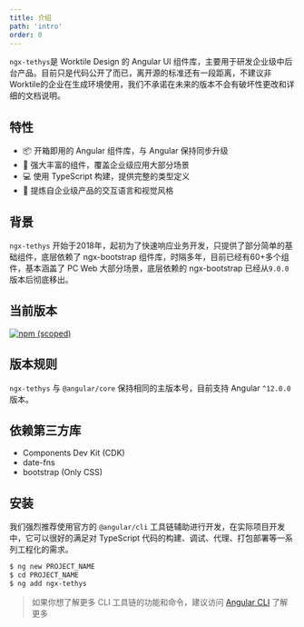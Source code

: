 ```yaml
---
title: 介绍
path: 'intro'
order: 0
---
```


`ngx-tethys`是 Worktile Design 的 Angular UI 组件库，主要用于研发企业级中后台产品。目前只是代码公开了而已，离开源的标准还有一段距离，不建议非Worktile的企业在生成环境使用，我们不承诺在未来的版本不会有破坏性更改和详细的文档说明。

## 特性
- 📦 开箱即用的 Angular 组件库，与 Angular 保持同步升级
- 🚀 强大丰富的组件，覆盖企业级应用大部分场景
- 💻 使用 TypeScript 构建，提供完整的类型定义
- 🏡 提炼自企业级产品的交互语言和视觉风格

## 背景
`ngx-tethys` 开始于2018年，起初为了快速响应业务开发，只提供了部分简单的基础组件，底层依赖了 ngx-bootstrap 组件库，时隔多年，目前已经有60+多个组件，基本涵盖了 PC Web 大部分场景，底层依赖的 ngx-bootstrap 已经从`9.0.0`版本后彻底移出。

## 当前版本
[![npm (scoped)](https://img.shields.io/npm/v/ngx-tethys?style=flat-square)](https://www.npmjs.com/package/ngx-tethys)
## 版本规则
`ngx-tethys` 与 `@angular/core` 保持相同的主版本号，目前支持 Angular `^12.0.0` 版本。
## 依赖第三方库
- Components Dev Kit (CDK)
- date-fns
- bootstrap (Only CSS)

## 安装
我们强烈推荐使用官方的 `@angular/cli` 工具链辅助进行开发，在实际项目开发中，它可以很好的满足对 TypeScript 代码的构建、调试、代理、打包部署等一系列工程化的需求。

```bash
$ ng new PROJECT_NAME
$ cd PROJECT_NAME
$ ng add ngx-tethys
```
> 如果你想了解更多 CLI 工具链的功能和命令，建议访问 [Angular CLI](https://github.com/angular/angular-cli) 了解更多

